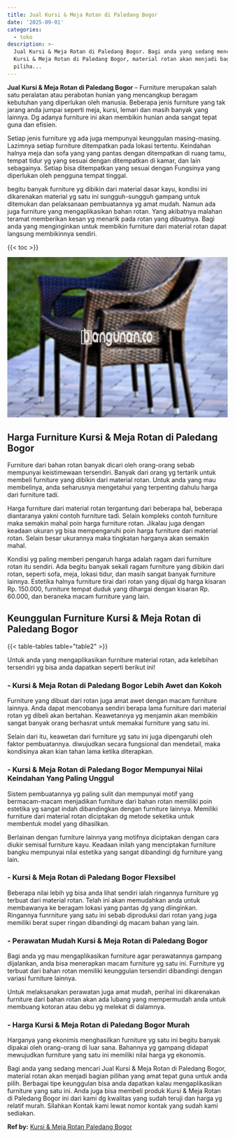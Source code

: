 ```yaml
---
title: Jual Kursi & Meja Rotan di Paledang Bogor
date: '2025-09-01'
categories:
  - toko
description: >-
  Jual Kursi & Meja Rotan di Paledang Bogor. Bagi anda yang sedang mencari Jual
  Kursi & Meja Rotan di Paledang Bogor, material rotan akan menjadi bagian
  piliha...
---
```


**Jual Kursi & Meja Rotan di Paledang Bogor** – Furniture merupakan salah satu peralatan atau perabotan hunian yang mencangkup beragam kebutuhan yang diperlukan oleh manusia. Beberapa jenis furniture yang tak jarang anda jumpai seperti meja, kursi, lemari dan masih banyak yang lainnya. Dg adanya furniture ini akan membikin hunian anda sangat tepat guna dan efisien.

Setiap jenis furniture yg ada juga mempunyai keunggulan masing-masing. Lazimnya setiap furniture ditempatkan pada lokasi tertentu. Keindahan halnya meja dan sofa yang yang pantas dengan ditempatkan di ruang tamu, tempat tidur yg yang sesuai dengan ditempatkan di kamar, dan lain sebagainya. Setiap bisa ditempatkan yang sesuai dengan Fungsinya yang diperlukan oleh pengguna tempat tinggal.

begitu banyak furniture yg dibikin dari material dasar kayu, kondisi ini dikarenakan material yg satu ini sungguh-sungguh gampang untuk ditemukan dan pelaksanaan pembuatannya yg amat mudah. Namun ada juga furniture yang mengaplikasikan bahan rotan. Yang akibatnya malahan teramat memberikan kesan yg menarik pada rotan yang dibuatnya. Bagi anda yang menginginkan untuk membikin furniture dari material rotan dapat langsung membikinnya sendiri.

{{< toc >}}

![Jual Kursi & Meja Rotan di Paledang Bogor](/images/kursi-meja-rotan-murah29.png)

## Harga Furniture Kursi & Meja Rotan di Paledang Bogor

Furniture dari bahan rotan banyak dicari oleh orang-orang sebab mempunyai keistimewaan tersendiri. Banyak dari orang yg tertarik untuk membeli furniture yang dibikin dari material rotan. Untuk anda yang mau membelinya, anda seharusnya mengetahui yang terpenting dahulu harga dari furniture tadi.

Harga furniture dari material rotan tergantung dari beberapa hal, beberapa diantaranya yakni contoh furniture tadi. Selain kompleks contoh furniture maka semakin mahal poin harga furniture rotan. Jikalau juga dengan keadaan ukuran yg bisa mempengaruhi poin harga furniture dari material rotan. Selain besar ukurannya maka tingkatan harganya akan semakin mahal.

Kondisi yg paling memberi pengaruh harga adalah ragam dari furniture rotan itu sendiri. Ada begitu banyak sekali ragam furniture yang dibikin dari rotan, seperti sofa, meja, lokasi tidur, dan masih sangat banyak furniture lainnya. Estetika halnya furniture tirai dari rotan yang dijual dg harga kisaran Rp. 150.000, furniture tempat duduk yang dihargai dengan kisaran Rp. 60.000, dan beraneka macam furniture yang lain.

## Keunggulan Furniture Kursi & Meja Rotan di Paledang Bogor

{{< table-tables table="table2" >}}

Untuk anda yang mengaplikasikan furniture material rotan, ada kelebihan tersendiri yg bisa anda dapatkan seperti berikut ini!

### \- Kursi & Meja Rotan di Paledang Bogor Lebih Awet dan Kokoh

Furniture yang dibuat dari rotan juga amat awet dengan macam furniture lainnya. Anda dapat mencobanya sendiri berapa lama furniture dari material rotan yg dibeli akan bertahan. Keawetannya yg menjamin akan membikin sangat banyak orang berhasrat untuk memakai furniture yang satu ini.

Selain dari itu, keawetan dari furniture yg satu ini juga dipengaruhi oleh faktor pembuatannya. diwujudkan secara fungsional dan mendetail, maka kondisinya akan kian tahan lama ketika diterapkan.

### \- Kursi & Meja Rotan di Paledang Bogor Mempunyai Nilai Keindahan Yang Paling Unggul

Sistem pembuatannya yg paling sulit dan mempunyai motif yang bermacam-macam menjadikan furniture dari bahan rotan memiliki poin estetika yg sangat indah dibandingkan dengan furniture lainnya. Memiliki furniture dari material rotan diciptakan dg metode seketika untuk membentuk model yang dihasilkan.

Berlainan dengan furniture lainnya yang motifnya diciptakan dengan cara diukir semisal furniture kayu. Keadaan inilah yang menciptakan furniture bangku mempunyai nilai estetika yang sangat dibandingi dg furniture yang lain.

### \- Kursi & Meja Rotan di Paledang Bogor Flexsibel

Beberapa nilai lebih yg bisa anda lihat sendiri ialah ringannya furniture yg terbuat dari material rotan. Telah ini akan memudahkan anda untuk membawanya ke beragam lokasi yang pantas dg yang diinginkan. Ringannya funrniture yang satu ini sebab diproduksi dari rotan yang juga memiliki berat super ringan dibandingi dg macam bahan yang lain.

### \- Perawatan Mudah Kursi & Meja Rotan di Paledang Bogor

Bagi anda yg mau mengaplikasikan furniture agar perawatannya gampang dijalankan, anda bisa menerapkan macam furniture yg satu ini. Furniture yg terbuat dari bahan rotan memiliki keunggulan tersendiri dibandingi dengan variasi furniture lainnya.

Untuk melaksanakan perawatan juga amat mudah, perihal ini dikarenakan furniture dari bahan rotan akan ada lubang yang mempermudah anda untuk membuang kotoran atau debu yg melekat di dalamnya.

### \- Harga Kursi & Meja Rotan di Paledang Bogor Murah

Harganya yang ekonimis menghasilkan furniture yg satu ini begitu banyak dipakai oleh orang-orang di luar sana. Bahannya yg gampang didapat mewujudkan furniture yang satu ini memiliki nilai harga yg ekonomis.

Bagi anda yang sedang mencari Jual Kursi & Meja Rotan di Paledang Bogor, material rotan akan menjadi bagian pilihan yang amat tepat guna untuk anda pilih. Berbagai tipe keunggulan bisa anda dapatkan kalau mengaplikasikan furniture yang satu ini. Anda juga bisa membeli produk Kursi & Meja Rotan di Paledang Bogor ini dari kami dg kwalitas yang sudah teruji dan harga yg relatif murah. Silahkan Kontak kami lewat nomor kontak yang sudah kami sediakan.

**Ref by:** [Kursi & Meja Rotan Paledang Bogor](https://id.wikipedia.org/wiki/Kursi)
